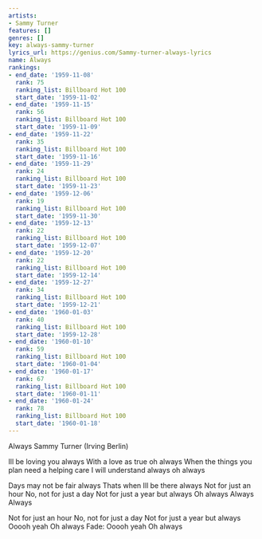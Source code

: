 ```yaml
---
artists:
- Sammy Turner
features: []
genres: []
key: always-sammy-turner
lyrics_url: https://genius.com/Sammy-turner-always-lyrics
name: Always
rankings:
- end_date: '1959-11-08'
  rank: 75
  ranking_list: Billboard Hot 100
  start_date: '1959-11-02'
- end_date: '1959-11-15'
  rank: 56
  ranking_list: Billboard Hot 100
  start_date: '1959-11-09'
- end_date: '1959-11-22'
  rank: 35
  ranking_list: Billboard Hot 100
  start_date: '1959-11-16'
- end_date: '1959-11-29'
  rank: 24
  ranking_list: Billboard Hot 100
  start_date: '1959-11-23'
- end_date: '1959-12-06'
  rank: 19
  ranking_list: Billboard Hot 100
  start_date: '1959-11-30'
- end_date: '1959-12-13'
  rank: 22
  ranking_list: Billboard Hot 100
  start_date: '1959-12-07'
- end_date: '1959-12-20'
  rank: 22
  ranking_list: Billboard Hot 100
  start_date: '1959-12-14'
- end_date: '1959-12-27'
  rank: 34
  ranking_list: Billboard Hot 100
  start_date: '1959-12-21'
- end_date: '1960-01-03'
  rank: 40
  ranking_list: Billboard Hot 100
  start_date: '1959-12-28'
- end_date: '1960-01-10'
  rank: 59
  ranking_list: Billboard Hot 100
  start_date: '1960-01-04'
- end_date: '1960-01-17'
  rank: 67
  ranking_list: Billboard Hot 100
  start_date: '1960-01-11'
- end_date: '1960-01-24'
  rank: 78
  ranking_list: Billboard Hot 100
  start_date: '1960-01-18'
---
```

Always
Sammy Turner
(Irving Berlin)

Ill be loving you always
With a love as true oh always
When the things you plan need a helping care
I will understand always oh always

Days may not be fair always
Thats when Ill be there always
Not for just an hour
No, not for just a day
Not for just a year but always
Oh always
Always
Always

Not for just an hour
No, not for just a day
Not for just a year but always
Ooooh yeah
Oh always
Fade:
Ooooh yeah
Oh always
